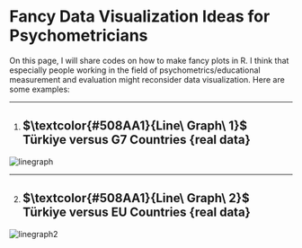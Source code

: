 # Fancy Data Visualization Ideas for Psychometricians

On this page, I will share codes on how to make fancy plots in R. I think that especially people working in the field of psychometrics/educational measurement and evaluation might reconsider data visualization. Here are some examples:

-----------------------------------------------
1) ## $\textcolor{#508AA1}{Line\ Graph\ 1}$ Türkiye versus G7 Countries {real data}
   
![linegraph](https://github.com/gungorMetehan/Fancy_Data_Visualization_for_Psychometricians/assets/102655648/43c8ec4c-70bc-431b-aff0-a4ed9c616ce4)

-----------------------------------------------
2) ## $\textcolor{#508AA1}{Line\ Graph\ 2}$ Türkiye versus EU Countries {real data}
   
![linegraph2](https://github.com/gungorMetehan/Fancy_Data_Visualization_for_Psychometricians/assets/102655648/b0d952da-db6f-4d6a-b913-a6d626a87a3e)
